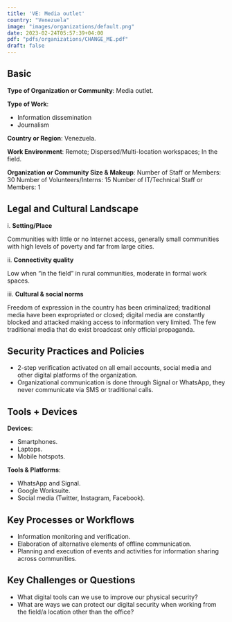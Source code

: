 ```yaml
---
title: 'VE: Media outlet'
country: "Venezuela"
image: "images/organizations/default.png"
date: 2023-02-24T05:57:39+04:00
pdf: "pdfs/organizations/CHANGE_ME.pdf"
draft: false
---
```


## Basic

**Type of Organization or Community**: Media outlet.

**Type of Work**:
- Information dissemination
- Journalism

**Country or Region**: Venezuela.

**Work Environment**: Remote; Dispersed/Multi-location workspaces; In the field.

**Organization or Community Size & Makeup**:
Number of Staff or Members: 30
Number of Volunteers/Interns: 15
Number of IT/Technical Staff or Members: 1


## Legal and Cultural Landscape

i. **Setting/Place**

Communities with little or no Internet access, generally small communities with high levels of poverty and far from large cities.

ii. **Connectivity quality**

Low when “in the field” in rural communities, moderate in formal work spaces.

iii. **Cultural & social norms**

Freedom of expression in the country has been criminalized; traditional media have been expropriated or closed; digital media are constantly blocked and attacked making access to information very limited. The few traditional media that do exist broadcast only official propaganda.


## Security Practices and Policies

- 2-step verification activated on all email accounts, social media and other digital platforms of the organization.
- Organizational communication is done through Signal or WhatsApp, they never communicate via SMS or traditional calls.


## Tools + Devices

**Devices**:
- Smartphones.
- Laptops.
- Mobile hotspots.

**Tools & Platforms**:
- WhatsApp and Signal.
- Google Worksuite.
- Social media (Twitter, Instagram, Facebook).


## Key Processes or Workflows

- Information monitoring and verification.
- Elaboration of alternative elements of offline communication.
- Planning and execution of events and activities for information sharing across communities.


## Key Challenges or Questions

- What digital tools can we use to improve our physical security?
- What are ways we can protect our digital security when working from the field/a location other than the office?
